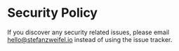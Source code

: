 # Security Policy

If you discover any security related issues, please email hello@stefanzweifel.io instead of using the issue tracker.
